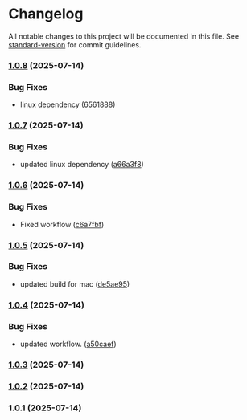 # Changelog

All notable changes to this project will be documented in this file. See [standard-version](https://github.com/conventional-changelog/standard-version) for commit guidelines.

### [1.0.8](https://github.com/thevalidcode/validflow/compare/v1.0.7...v1.0.8) (2025-07-14)


### Bug Fixes

* linux dependency ([6561888](https://github.com/thevalidcode/validflow/commit/656188841c223af2347dbde81d13e2496251b747))

### [1.0.7](https://github.com/thevalidcode/validflow/compare/v1.0.6...v1.0.7) (2025-07-14)


### Bug Fixes

* updated linux dependency ([a66a3f8](https://github.com/thevalidcode/validflow/commit/a66a3f89e82e7f50a2f6cc57e49676fcb1d08227))

### [1.0.6](https://github.com/thevalidcode/validflow/compare/v1.0.5...v1.0.6) (2025-07-14)


### Bug Fixes

* Fixed workflow ([c6a7fbf](https://github.com/thevalidcode/validflow/commit/c6a7fbf610c962389c9255beb507c7338172fa14))

### [1.0.5](https://github.com/thevalidcode/validflow/compare/v1.0.4...v1.0.5) (2025-07-14)


### Bug Fixes

* updated build for mac ([de5ae95](https://github.com/thevalidcode/validflow/commit/de5ae952e8df37d2bc4159a9e835a306bd13f429))

### [1.0.4](https://github.com/thevalidcode/validflow/compare/v1.0.3...v1.0.4) (2025-07-14)


### Bug Fixes

* updated workflow. ([a50caef](https://github.com/thevalidcode/validflow/commit/a50caef24edd66c9856c887ff8546453de3a96b3))

### [1.0.3](https://github.com/thevalidcode/validflow/compare/v1.0.2...v1.0.3) (2025-07-14)

### [1.0.2](https://github.com/thevalidcode/validflow/compare/v1.0.1...v1.0.2) (2025-07-14)

### 1.0.1 (2025-07-14)

